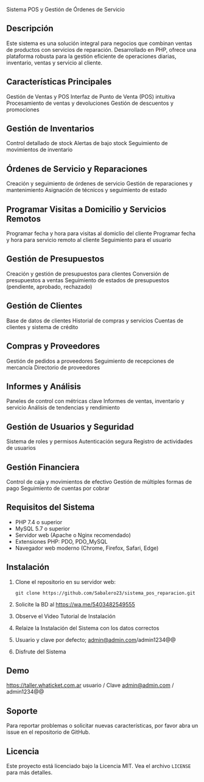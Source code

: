 Sistema POS y Gestión de Órdenes de Servicio

## Descripción
Este sistema es una solución integral para negocios que combinan ventas de productos con servicios de reparación.
Desarrollado en PHP, ofrece una plataforma robusta para la gestión eficiente de operaciones diarias, inventario, ventas y servicio al cliente.

## Características Principales
Gestión de Ventas y POS
Interfaz de Punto de Venta (POS) intuitiva
Procesamiento de ventas y devoluciones
Gestión de descuentos y promociones

## Gestión de Inventarios
Control detallado de stock
Alertas de bajo stock
Seguimiento de movimientos de inventario

## Órdenes de Servicio y Reparaciones
Creación y seguimiento de órdenes de servicio
Gestión de reparaciones y mantenimiento
Asignación de técnicos y seguimiento de estado

## Programar Visitas a Domicilio y Servicios Remotos
Programar fecha y hora para visitas al domiclio del cliente
Programar fecha y hora para servicio remoto al cliente
Seguimiento para el usuario

## Gestión de Presupuestos
Creación y gestión de presupuestos para clientes
Conversión de presupuestos a ventas
Seguimiento de estados de presupuestos (pendiente, aprobado, rechazado)

## Gestión de Clientes
Base de datos de clientes
Historial de compras y servicios
Cuentas de clientes y sistema de crédito

## Compras y Proveedores
Gestión de pedidos a proveedores
Seguimiento de recepciones de mercancía
Directorio de proveedores

## Informes y Análisis
Paneles de control con métricas clave
Informes de ventas, inventario y servicio
Análisis de tendencias y rendimiento

## Gestión de Usuarios y Seguridad
Sistema de roles y permisos
Autenticación segura
Registro de actividades de usuarios

## Gestión Financiera
Control de caja y movimientos de efectivo
Gestión de múltiples formas de pago
Seguimiento de cuentas por cobrar

## Requisitos del Sistema

- PHP 7.4 o superior
- MySQL 5.7 o superior
- Servidor web (Apache o Nginx recomendado)
- Extensiones PHP: PDO, PDO_MySQL
- Navegador web moderno (Chrome, Firefox, Safari, Edge)

## Instalación

1. Clone el repositorio en su servidor web:
   ```
   git clone https://github.com/Sabalero23/sistema_pos_reparacion.git
   ```
2. Solicite la BD al https://wa.me/5403482549555

3. Observe el Video Tutorial de Instalación

4. Relaize la Instalación del Sistema con los datos correctos

5. Usuario y clave por defecto; admin@admin.com/admin1234@@

6. Disfrute del Sistema

## Demo
https://taller.whaticket.com.ar
        usuario / Clave
admin@admin.com / admin1234@@

## Soporte

Para reportar problemas o solicitar nuevas características, por favor abra un issue en el repositorio de GitHub.

## Licencia

Este proyecto está licenciado bajo la Licencia MIT. Vea el archivo `LICENSE` para más detalles.
